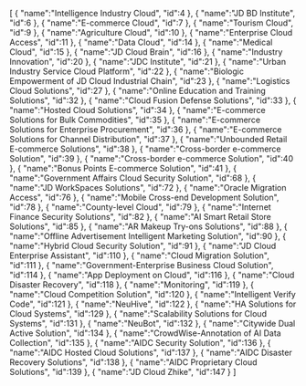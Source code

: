 [
	{
		"name":"Intelligence Industry Cloud",
		"id":4
	},
	{
		"name":"JD BD Institute",
		"id":6
	},
	{
		"name":"E-commerce Cloud",
		"id":7
	},
	{
		"name":"Tourism Cloud",
		"id":9
	},
	{
		"name":"Agriculture Cloud",
		"id":10
	},
	{
		"name":"Enterprise Cloud Access",
		"id":11
	},
	{
		"name":"Data Cloud",
		"id":14
	},
	{
		"name":"Medical Cloud",
		"id":15
	},
	{
		"name":"JD Cloud Brain",
		"id":16
	},
	{
		"name":"Industry Innovation",
		"id":20
	},
	{
		"name":"JDC Institute",
		"id":21
	},
	{
		"name":"Urban Industry Service Cloud Platform",
		"id":22
	},
	{
		"name":"Biologic Empowerment of JD Cloud Industrial Chain",
		"id":23
	},
	{
		"name":"Logistics Cloud Solutions",
		"id":27
	},
	{
		"name":"Online Education and Training Solutions",
		"id":32
	},
	{
		"name":"Cloud Fusion Defense Solutions",
		"id":33
	},
	{
		"name":"Hosted Cloud Solutions",
		"id":34
	},
	{
		"name":"E-commerce Solutions for Bulk Commodities",
		"id":35
	},
	{
		"name":"E-commerce Solutions for Enterprise Procurement",
		"id":36
	},
	{
		"name":"E-commerce Solutions for Channel Distribution",
		"id":37
	},
	{
		"name":"Unbounded Retail E-commerce Solutions",
		"id":38
	},
	{
		"name":"Cross-border e-commerce Solution",
		"id":39
	},
	{
		"name":"Cross-border e-commerce Solution",
		"id":40
	},
	{
		"name":"Bonus Points E-commerce Solution",
		"id":41
	},
	{
		"name":"Government Affairs Cloud Security Solution",
		"id":68
	},
	{
		"name":"JD WorkSpaces Solutions",
		"id":72
	},
	{
		"name":"Oracle Migration Access",
		"id":76
	},
	{
		"name":"Mobile Cross-end Development Solution",
		"id":78
	},
	{
		"name":"County-level Cloud",
		"id":79
	},
	{
		"name":"Internet Finance Security Solutions",
		"id":82
	},
	{
		"name":"AI Smart Retail Store Solutions",
		"id":85
	},
	{
		"name":"AR Makeup Try-ons Solutions",
		"id":88
	},
	{
		"name":"Offline Advertisement Intelligent Marketing Solution",
		"id":90
	},
	{
		"name":"Hybrid Cloud Security Solution",
		"id":91
	},
	{
		"name":"JD Cloud Enterprise Assistant",
		"id":110
	},
	{
		"name":"Cloud Migration Solution",
		"id":111
	},
	{
		"name":"Government-Enterprise Business Cloud Solution",
		"id":114
	},
	{
		"name":"App Deployment on Cloud",
		"id":116
	},
	{
		"name":"Cloud Disaster Recovery",
		"id":118
	},
	{
		"name":"Monitoring",
		"id":119
	},
	{
		"name":"Cloud Competition Solution",
		"id":120
	},
	{
		"name":"Intelligent Verify Code",
		"id":121
	},
	{
		"name":"NeuHive",
		"id":122
	},
	{
		"name":"HA Solutions for Cloud Systems",
		"id":129
	},
	{
		"name":"Scalability Solutions for Cloud Systems",
		"id":131
	},
	{
		"name":"NeuBot",
		"id":132
	},
	{
		"name":"Citywide Dual Active Solution",
		"id":134
	},
	{
		"name":"CrowdWise-Annotation of AI Data Collection",
		"id":135
	},
	{
		"name":"AIDC Security Solution",
		"id":136
	},
	{
		"name":"AIDC Hosted Cloud Solutions",
		"id":137
	},
	{
		"name":"AIDC Disaster Recovery Solutions",
		"id":138
	},
	{
		"name":"AIDC Proprietary Cloud Solutions",
		"id":139
	},
	{
		"name":"JD Cloud Zhike",
		"id":147
	}
]
